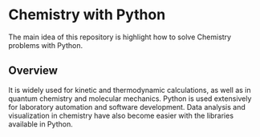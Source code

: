 # Chemistry with Python

The main idea of this repository is highlight how to solve Chemistry problems with Python.

## Overview

It is widely used for kinetic and thermodynamic calculations, as well as in quantum chemistry and molecular mechanics. Python is used extensively for laboratory automation and software development. Data analysis and visualization in chemistry have also become easier with the libraries available in Python.
